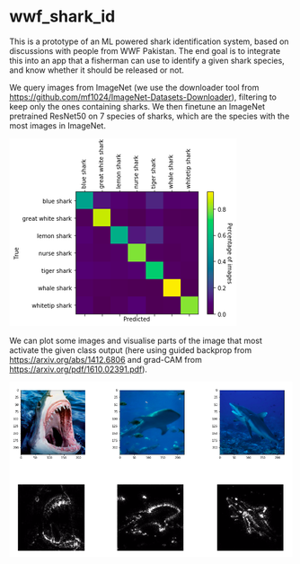 # wwf_shark_id

This is a prototype of an ML powered shark identification system, based on discussions with people from WWF Pakistan.
The end goal is to integrate this into an app that a fisherman can use to identify a given shark species, and know whether it should be released or not.

We query images from ImageNet (we use the downloader tool from https://github.com/mf1024/ImageNet-Datasets-Downloader), filtering to keep only the ones containing sharks. We then finetune an ImageNet pretrained ResNet50 on 7 species of sharks, which are the species with the most images in ImageNet.

![alt text](figures/confusion_matrix_sharks.png)

We can plot some images and visualise parts of the image that most activate the given class output (here using guided backprop from https://arxiv.org/abs/1412.6806 and grad-CAM from https://arxiv.org/pdf/1610.02391.pdf).

![alt text](figures/sharks.png)




